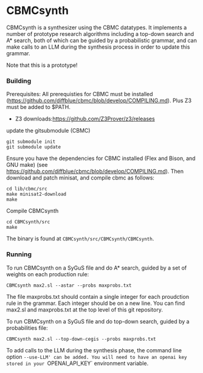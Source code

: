 # CBMCsynth

CBMCsynth is a synthesizer using the CBMC datatypes. It implements a number of prototype research algorithms including a top-down search and A* search, both of which can be guided by a probabilistic grammar, and can make calls to an LLM during the synthesis process in order to update this grammar.

Note that this is a prototype!

### Building
Prerequisites: All prerequisties for CBMC must be installed (https://github.com/diffblue/cbmc/blob/develop/COMPILING.md). Plus Z3 must be added to $PATH.  
- Z3 downloads:https://github.com/Z3Prover/z3/releases

update the gitsubmodule (CBMC)
~~~
git submodule init
git submodule update
~~~
Ensure you have the dependencies for CBMC installed (Flex and Bison, and GNU make) (see https://github.com/diffblue/cbmc/blob/develop/COMPILING.md). Then 
download and patch minisat, and compile cbmc as follows:
~~~
cd lib/cbmc/src
make minisat2-download
make
~~~
Compile CBMCsynth
~~~
cd CBMCsynth/src
make
~~~

The binary is found at `CBMCsynth/src/CBMCsynth/CBMCsynth`. 

### Running

To run CBMCsynth on a SyGuS file and do A* search, guided by a set of weights on each production rule:
~~~
CBMCsynth max2.sl --astar --probs maxprobs.txt
~~~
The file maxprobs.txt should contain a single integer for each proudction rule in the grammar. Each integer should be on a new line. You can find max2.sl and maxprobs.txt at the top level of this git repository.

To run CBMCsynth on a SyGuS file and do top-down search, guided by a probabilities file:
~~~
CBMCsynth max2.sl --top-down-cegis --probs maxprobs.txt
~~~

To add calls to the LLM during the synthesis phase, the command line option `--use-LLM' can be added. You will need to have an openai key stored in your `OPENAI_API_KEY` environment variable.

